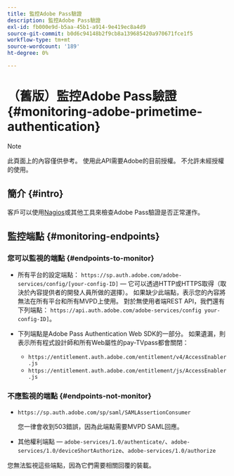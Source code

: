 ```yaml
---
title: 監控Adobe Pass驗證
description: 監控Adobe Pass驗證
exl-id: fb000e9d-b5aa-45b1-a914-9e419ec8a4d9
source-git-commit: b0d6c94148b2f9cb8a139685420a970671fce1f5
workflow-type: tm+mt
source-wordcount: '189'
ht-degree: 0%

---
```


# （舊版）監控Adobe Pass驗證 {#monitoring-adobe-primetime-authentication}

>[!NOTE]
>
>此頁面上的內容僅供參考。 使用此API需要Adobe的目前授權。 不允許未經授權的使用。

## 簡介 {#intro}

客戶可以使用[Nagios](http://www.nagios.org)或其他工具來檢查Adobe Pass驗證是否正常運作。

## 監控端點 {#monitoring-endpoints}

### 您可以監視的端點 {#endpoints-to-monitor}

* 所有平台的設定端點： `https://sp.auth.adobe.com/adobe-services/config/[your-config-ID]` — 它可以透過HTTP或HTTPS取得（取決於內容提供者的開發人員所做的選擇）。 如果缺少此端點，表示您的內容將無法在所有平台和所有MVPD上使用。 對於無使用者端REST API，我們還有下列端點： `https://api.auth.adobe.com/adobe-services/config your-config-ID]`。

* 下列端點是Adobe Pass Authentication Web SDK的一部分。  如果遺漏，則表示所有程式設計師和所有Web屬性的pay-TVpass都會關閉：

   * `https://entitlement.auth.adobe.com/entitlement/v4/AccessEnabler.js`
   * `https://entitlement.auth.adobe.com/entitlement/js/AccessEnabler.js`


### 不應監視的端點 {#endpoints-not-monitor}

* `https://sp.auth.adobe.com/sp/saml/SAMLAssertionConsumer`

  您一律會收到503錯誤，因為此端點需要MVPD SAML回應。

* 其他權利端點 — `adobe-services/1.0/authenticate/`、`adobe-services/1.0/deviceShortAuthorize`、`adobe-services/1.0/authorize`

您無法監視這些端點，因為它們需要相關回覆的裝載。
